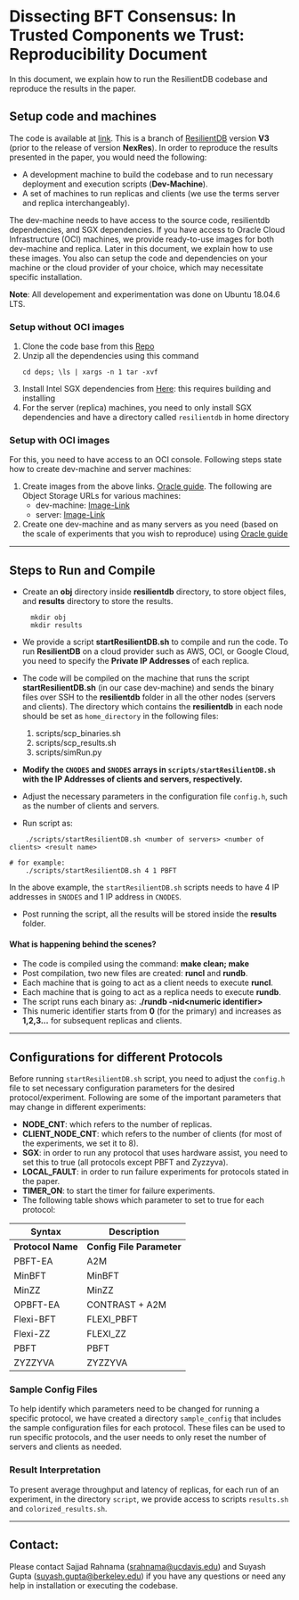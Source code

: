 # Dissecting BFT Consensus: In Trusted Components we Trust: Reproducibility Document

In this document, we explain how to run the ResilientDB codebase and reproduce the results in the paper.


## Setup code and machines
The code is available at [link](https://github.com/msadoghi/resdb-sgx-eurosys). This is a branch of [ResilientDB](https://resilientdb.com/) version **V3** (prior to the release of version **NexRes**). In order to reproduce the results presented in the paper, you would need the following:
- A development machine to build the codebase and to run necessary deployment and execution scripts (**Dev-Machine**).
- A set of machines to run replicas and clients (we use the terms server and replica interchangeably). 

The dev-machine needs to have access to the source code, resilientdb dependencies, and SGX dependencies. 
If you have access to Oracle Cloud Infrastructure (OCI) machines, we provide ready-to-use images for both dev-machine and replica. Later in this document, we explain how to use these images. You also can setup the code and dependencies on your machine or the cloud provider of your choice, which may necessitate specific installation. 

**Note**: All developement and experimentation was done on Ubuntu 18.04.6 LTS.

### Setup without OCI images
1. Clone the code base from this [Repo](https://github.com/msadoghi/resdb-sgx-eurosys)
2. Unzip all the dependencies using this command 
    ```
    cd deps; \ls | xargs -n 1 tar -xvf
    ```
3. Install Intel SGX dependencies from [Here](https://github.com/intel/linux-sgx): this requires building and installing 
4. For the server (replica) machines, you need to only install SGX dependencies and have a directory called `resilientdb` in home directory
### Setup with OCI images
For this, you need to have access to an OCI console. Following steps state how to create dev-machine and server machines:
 


 1. Create images from the above links. [Oracle guide](https://docs.oracle.com/en-us/iaas/Content/Compute/Tasks/imageimportexport.htm#Importing). The following are Object Storage URLs for various machines:
    - dev-machine:      [Image-Link](https://objectstorage.us-phoenix-1.oraclecloud.com/p/jGPwGQ_jBBTtbtnKBSrP5EUoOE1HRSI2Q3WAWzdJ2F42lvMSZ9EcbbhmA0AYPwcM/n/ax8oq4eg8tc3/b/expo_bucket/o/eurosys-dev-image)
    - server:  [Image-Link](https://objectstorage.us-phoenix-1.oraclecloud.com/p/UTEX-ZOq5ovW31Inn_1yrTLS7hW9Tj4Gx4Hhx7Sfpq_a42p8PA2SgrUzWsSKyIwM/n/ax8oq4eg8tc3/b/expo_bucket/o/eurosys-machine-image)
2. Create one dev-machine and as many servers as you need (based on the scale of experiments that you wish to reproduce) using [Oracle guide](https://docs.oracle.com/en-us/iaas/Content/Compute/Tasks/launchinginstance.htm#linux__linux-create)


---

## Steps to Run and Compile 
* Create an **obj** directory inside **resilientdb** directory, to store object files, and **results** directory to store the results.

        mkdir obj
        mkdir results
        
* We provide a script **startResilientDB.sh** to compile and run the code. To run **ResilientDB** on a cloud provider such as AWS, OCI, or Google Cloud, you need to specify the **Private IP Addresses** of each replica. 
* The code will be compiled on the machine that runs the script **startResilientDB.sh** (in our case dev-machine) and sends the binary files over SSH to the **resilientdb** folder in all the other nodes (servers and clients). The directory which contains the **resilientdb** in each node should be set as ``home_directory`` in the following files:
    1. scripts/scp_binaries.sh
    2. scripts/scp_results.sh
    3. scripts/simRun.py
* **Modify the ``CNODES`` and ``SNODES`` arrays in ``scripts/startResilientDB.sh`` with the IP Addresses of clients and servers, respectively.**
* Adjust the necessary parameters in the configuration file ``config.h``, such as the number of clients and servers.
* Run script as: 
```
    ./scripts/startResilientDB.sh <number of servers> <number of clients> <result name>

# for example:
    ./scripts/startResilientDB.sh 4 1 PBFT 
```
In the above example, the `startResilientDB.sh` scripts needs to have 4 IP addresses in `SNODES` and 1 IP address in `CNODES`.

* Post running the script, all the results will be stored inside the **results** folder.


#### What is happening behind the scenes?

* The code is compiled using the command: **make clean; make**
* Post compilation, two new files are created: **runcl** and **rundb**.
* Each machine that is going to act as a client needs to execute **runcl**.
* Each machine that is going to act as a replica needs to execute **rundb**. 
* The script runs each binary as: **./rundb -nid\<numeric identifier\>**
* This numeric identifier starts from **0** (for the primary) and increases as **1,2,3...** for subsequent replicas and clients.


---

## Configurations for different Protocols

Before running `startResilientDB.sh` script, you need to adjust the `config.h` file to set necessary configuration parameters for the desired protocol/experiment. Following are some of the important parameters that may change in different experiments:
 - **NODE_CNT**: which refers to the number of replicas. 
 - **CLIENT_NODE_CNT**: which refers to the number of clients (for most of the experiments, we set it to 8). 
 - **SGX**: in order to run any protocol that uses hardware assist, you need to set this to true (all protocols except PBFT and Zyzzyva).
 - **LOCAL_FAULT**: in order to run failure experiments for protocols stated in the paper.
 - **TIMER_ON**: to start the timer for failure experiments.
 - The following table shows which parameter to set to true for each protocol: 

| Syntax      | Description |
| ----------- | ----------- |
| **Protocol Name**  | **Config File Parameter** |
| PBFT-EA            | A2M                       |
| MinBFT             | MinBFT                    |
| MinZZ              | MinZZ                     |
| OPBFT-EA           | CONTRAST + A2M            |
| Flexi-BFT          | FLEXI_PBFT                |
| Flexi-ZZ           | FLEXI_ZZ                  |
| PBFT               | PBFT                      |
| ZYZZYVA            | ZYZZYVA                   |

### Sample Config Files

To help identify which parameters need to be changed for running a specific protocol, we have created a directory ``sample_config`` that includes the sample configuration files for each protocol. These files can be used to run specific protocols, and the user needs to only reset the number of servers and clients as needed.

### Result Interpretation
To present average throughput and latency of replicas, for each run of an experiment, in the directory ``script``, we provide access to scripts ``results.sh`` and ``colorized_results.sh``.

---

## Contact:

Please contact Sajjad Rahnama (srahnama@ucdavis.edu) and Suyash Gupta (suyash.gupta@berkeley.edu) if you have any questions or need any help in installation or executing the codebase.
